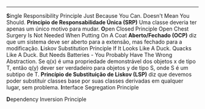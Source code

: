 ***
**S**ingle Responsibility Principle
	Just Because You Can. Doesn't Mean You Should.
	**Princípio de Responsabilidade Única (SRP)** Uma classe deveria ter apenas um único motivo para mudar.
**O**pen Closed Principle
	Open Chest Surgery Is Not Needed When Putting On A Coat
	**Aberto/Fechado (OCP)** diz que um sistema deve ser aberto para a extensão, mas fechado para a modificação.
**L**iskov Substitution Principle
	If It Looks Like A Duck. Quacks Like A Duck. But Needs Batteries - You Probably Have The Wrong Abstraction.
	Se q(x) é uma propriedade demonstrável dos objetos x de tipo T, então q(y) dever ser verdadeiro para objetos y de tipo S, onde S é um subtipo de T.
	**Princípio de Substituição de Liskov (LSP)** diz que devemos poder substituir classes base por suas classes derivadas em qualquer lugar, sem problema.
**I**nterface Segregation Principle
	
**D**ependency Inversion Principle
	
